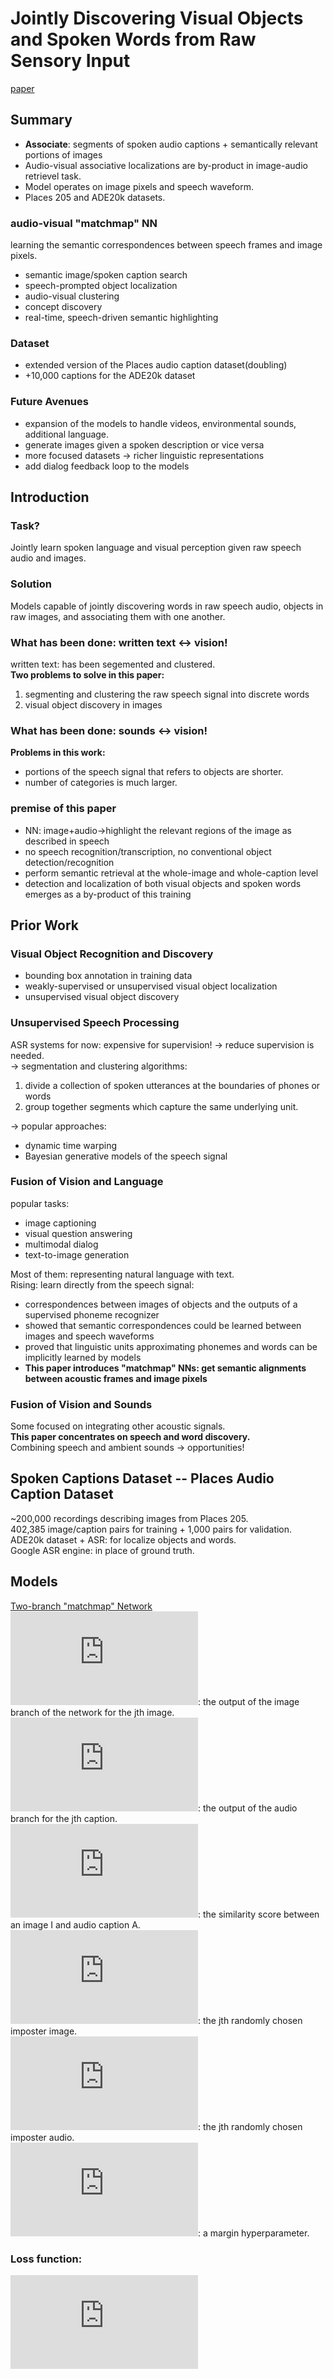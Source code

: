 # Jointly Discovering Visual Objects and Spoken Words from Raw Sensory Input
[paper](https://arxiv.org/pdf/1804.01452.pdf)

## Summary
* **Associate**: segments of spoken audio captions + semantically relevant portions of images
* Audio-visual associative localizations are by-product in image-audio retrievel task.
* Model operates on image pixels and speech waveform.
* Places 205 and ADE20k datasets.
  
### audio-visual "matchmap" NN
learning the semantic correspondences between speech frames and image pixels.
* semantic image/spoken caption search
* speech-prompted object localization
* audio-visual clustering
* concept discovery
* real-time, speech-driven semantic highlighting

### Dataset
* extended version of the Places audio caption dataset(doubling)
* +10,000 captions for the ADE20k dataset

### Future Avenues
* expansion of the models to handle videos, environmental sounds, additional language.
* generate images given a spoken description or vice versa
* more focused datasets -> richer linguistic representations
* add dialog feedback loop to the models

## Introduction
### Task?
Jointly learn spoken language and visual perception given raw speech audio and images.

### Solution
Models capable of jointly discovering words in raw speech audio, objects in raw images, and associating them with one another.

### What has been done: written text <-> vision!  
written text: has been segemented and clustered.  
**Two problems to solve in this paper:**  
1. segmenting and clustering the raw speech signal into discrete words
2. visual object discovery in images

### What has been done: sounds <-> vision!
**Problems in this work:**  
* portions of the speech signal that refers to objects are shorter.
* number of categories is much larger.  

### premise of this paper
* NN: image+audio->highlight the relevant regions of the image as described in speech
* no speech recognition/transcription, no conventional object detection/recognition
* perform semantic retrieval at the whole-image and whole-caption level
* detection and localization of both visual objects and spoken words emerges as a by-product of this training

## Prior Work
### Visual Object Recognition and Discovery
* bounding box annotation in training data
* weakly-supervised or unsupervised visual object localization
* unsupervised visual object discovery
  
### Unsupervised Speech Processing
ASR systems for now: expensive for supervision! -> reduce supervision is needed.  
-> segmentation and clustering algorithms:  
1. divide a collection of spoken utterances at the boundaries of phones or words
2. group together segments which capture the same underlying unit.  
  
-> popular approaches:
* dynamic time warping
* Bayesian generative models of the speech signal

### Fusion of Vision and Language
popular tasks:
* image captioning
* visual question answering
* multimodal dialog
* text-to-image generation
  
Most of them: representing natural language with text.  
Rising: learn directly from the speech signal:
* correspondences between images of objects and the outputs of a supervised phoneme recognizer
* showed that semantic correspondences could be learned between images and speech waveforms
* proved that linguistic units approximating phonemes and words can be implicitly learned by models
* **This paper introduces "matchmap" NNs: get semantic alignments between acoustic frames and image pixels**

### Fusion of Vision and Sounds
Some focused on integrating other acoustic signals.  
**This paper concentrates on speech and word discovery.**  
Combining speech and ambient sounds -> opportunities!


## Spoken Captions Dataset -- Places Audio Caption Dataset
~200,000 recordings describing images from Places 205.  
402,385 image/caption pairs for training + 1,000 pairs for validation.  
ADE20k dataset + ASR: for localize objects and words.  
Google ASR engine: in place of ground truth.  

## Models
[Two-branch "matchmap" Network](https://arxiv.org/pdf/1804.01452.pdf#page=6)
![](https://latex.codecogs.com/gif.latex?I_j): the output of the image branch of the network for the jth image.  
![](https://latex.codecogs.com/gif.latex?A_j): the output of the audio branch for the jth caption.  
![](https://latex.codecogs.com/gif.latex?S%28I%2C%20A%29): the similarity score between an image I and audio caption A.  
![](https://latex.codecogs.com/gif.latex?I_j%5E%7Bimp%7D): the jth randomly chosen imposter image.  
![](https://latex.codecogs.com/gif.latex?A_j%5E%7Bimp%7D): the jth randomly chosen imposter audio.  
![](https://latex.codecogs.com/gif.latex?%5Ceta): a margin hyperparameter.  
### Loss function:
![](https://latex.codecogs.com/gif.latex?%5Cbegin%7Bmatrix%7D%20L%20%3D%20%5Csum_%7Bj%3D1%7D%5EB%28max%28S%28I_j%2C%20A_j%5E%7Bimp%7D%29%20-%20S%28I_j%2C%20A_j%29&plus;%5Ceta%29%20%5C%5C%20&plus;max%280%2C%20S%28I_j%5E%7Bimp%7D%2C%20A_j%29%20-%20S%28I_j%2C%20A_j%29&plus;%5Ceta%29%29%20%5Cend%7Bmatrix%7D)  
